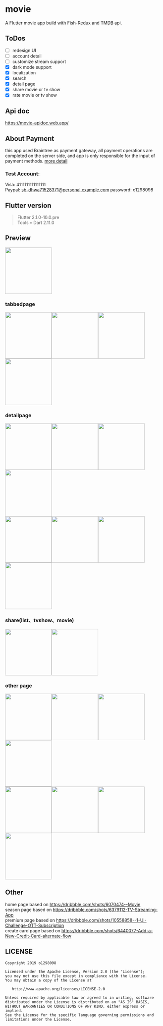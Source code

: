 # movie

A Flutter movie app build with Fish-Redux and TMDB api.  
## ToDos
- [ ] redesign UI
- [ ] account detail
- [ ] customize stream support 
- [x] dark mode support
- [x] localization
- [x] search 
- [x] detail page 
- [x] share movie or tv show
- [x] rate movie or tv show

## Api doc
<a href='https://movie-apidoc.web.app/'>https://movie-apidoc.web.app/</a>  

## About Payment  
this app used Braintree as payment gateway, all payment operations are completed on the server side, and app is only responsible for the input of payment methods. <a href='https://developers.braintreepayments.com/start/overview'>more detail</a>

### Test Account:  
Visa: 4111111111111111  
Paypal: sb-dhwa71528371@personal.example.com   password: o1298098  

## Flutter version
>Flutter 2.1.0-10.0.pre  
>Tools • Dart 2.11.0  
## Preview 
<img src="https://github.com/o1298098/Flutter-Movie/blob/master/srceenshot/ios.gif" width="150">  

### tabbedpage
<img src="https://github.com/o1298098/Flutter-Movie/blob/master/srceenshot/ios1.jpeg" width="150"><img src="https://github.com/o1298098/Flutter-Movie/blob/master/srceenshot/ios2.jpeg" width="150"><img src="https://github.com/o1298098/Flutter-Movie/blob/master/srceenshot/ios3.jpeg" width="150"><img src="https://github.com/o1298098/Flutter-Movie/blob/master/srceenshot/ios4.jpeg" width="150">  
### detailpage
<img src="https://github.com/o1298098/Flutter-Movie/blob/master/srceenshot/ios18.jpeg" width="150"><img src="https://github.com/o1298098/Flutter-Movie/blob/master/srceenshot/ios5.jpeg" width="150"><img src="https://github.com/o1298098/Flutter-Movie/blob/master/srceenshot/ios14.jpeg" width="150"><img src="https://github.com/o1298098/Flutter-Movie/blob/master/srceenshot/ios6.jpeg" width="150">  
<img src="https://github.com/o1298098/Flutter-Movie/blob/master/srceenshot/ios9.jpeg" width="150"><img src="https://github.com/o1298098/Flutter-Movie/blob/master/srceenshot/ios10.jpeg" width="150"><img src="https://github.com/o1298098/Flutter-Movie/blob/master/srceenshot/ios11.jpeg" width="150"><img src="https://github.com/o1298098/Flutter-Movie/blob/master/srceenshot/ios21.jpeg" width="150">  
### share(list、tvshow、movie)
<img src="https://github.com/o1298098/Flutter-Movie/blob/master/srceenshot/ios15.jpeg" width="150"><img src="https://github.com/o1298098/Flutter-Movie/blob/master/srceenshot/ios16.jpeg" width="150">  
### other page  
<img src="https://github.com/o1298098/Flutter-Movie/blob/master/srceenshot/ios7.jpeg" width="150"><img src="https://github.com/o1298098/Flutter-Movie/blob/master/srceenshot/ios23.jpeg" width="150"><img src="https://github.com/o1298098/Flutter-Movie/blob/master/srceenshot/ios12.jpeg" width="150"><img src="https://github.com/o1298098/Flutter-Movie/blob/master/srceenshot/ios13.jpeg" width="150">  
<img src="https://github.com/o1298098/Flutter-Movie/blob/master/srceenshot/ios24.jpeg" width="150"><img src="https://github.com/o1298098/Flutter-Movie/blob/master/srceenshot/ios19.gif" width="150"><img src="https://github.com/o1298098/Flutter-Movie/blob/master/srceenshot/ios20.jpeg" width="150"><img src="https://github.com/o1298098/Flutter-Movie/blob/master/srceenshot/ios22.jpeg" width="150">

## Other
home page based on https://dribbble.com/shots/6070474--Movie  
season page based on https://dribbble.com/shots/6379112-TV-Streaming-App  
premium page based on https://dribbble.com/shots/10558858--1-UI-Challenge-OTT-Subscription  
create card page based on https://dribbble.com/shots/6440077-Add-a-New-Credit-Card-alternate-flow

## LICENSE
    Copyright 2019 o1298098
    
    Licensed under the Apache License, Version 2.0 (the "License");
    you may not use this file except in compliance with the License.
    You may obtain a copy of the License at
    
       http://www.apache.org/licenses/LICENSE-2.0
    
    Unless required by applicable law or agreed to in writing, software
    distributed under the License is distributed on an "AS IS" BASIS,
    WITHOUT WARRANTIES OR CONDITIONS OF ANY KIND, either express or implied.
    See the License for the specific language governing permissions and
    limitations under the License.